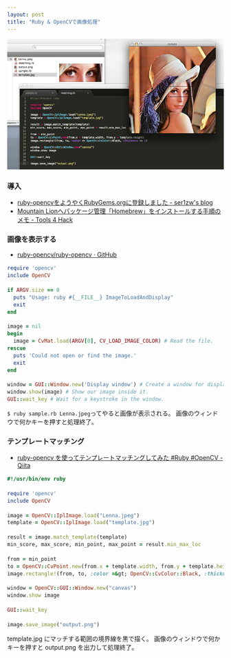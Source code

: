 ```yaml
---
layout: post
title: "Ruby & OpenCVで画像処理"
---
```


![Ruby & OpenCV](/postimg/2013/02/cv1.png)

### 導入

- [ruby-opencvをようやくRubyGems.orgに登録しました - ser1zw's blog](http://ser1zw.hatenablog.com/entry/2013/01/29/235320)
- [Mountain Lionへパッケージ管理「Homebrew」をインストールする手順のメモ - Tools 4 Hack](http://tools4hack.santalab.me/howto-mountainlion-install-homebrew.html)


### 画像を表示する

- [ruby-opencv/ruby-opencv · GitHub](https://github.com/ruby-opencv/ruby-opencv)

```ruby
require 'opencv'
include OpenCV

if ARGV.size == 0
  puts "Usage: ruby #{__FILE__} ImageToLoadAndDisplay"
  exit
end

image = nil
begin
  image = CvMat.load(ARGV[0], CV_LOAD_IMAGE_COLOR) # Read the file.
rescue
  puts 'Could not open or find the image.'
  exit
end

window = GUI::Window.new('Display window') # Create a window for display.
window.show(image) # Show our image inside it.
GUI::wait_key # Wait for a keystroke in the window.
```

`$ ruby sample.rb Lenna.jpeg`ってやると画像が表示される。
画像のウィンドウで何かキーを押すと処理終了。

### テンプレートマッチング

- [ruby-opencv を使ってテンプレートマッチングしてみた #Ruby #OpenCV - Qiita](http://qiita.com/items/9f277d7fc0479c9f4ca4)

```ruby
#!/usr/bin/env ruby

require 'opencv'
include OpenCV

image = OpenCV::IplImage.load("Lenna.jpeg")
template = OpenCV::IplImage.load("template.jpg")

result = image.match_template(template)
min_score, max_score, min_point, max_point = result.min_max_loc

from = min_point
to = OpenCV::CvPoint.new(from.x + template.width, from.y + template.height)
image.rectangle!(from, to, :color =&gt; OpenCV::CvColor::Black, :thickness =&gt; 1)

window = OpenCV::GUI::Window.new("canvas")
window.show image

GUI::wait_key

image.save_image("output.png")
```

template.jpg にマッチする範囲の境界線を黒で描く。
画像のウィンドウで何かキーを押すと output.png を出力して処理終了。
